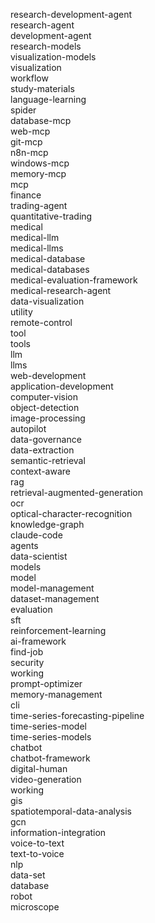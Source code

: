 research-development-agent<br>
research-agent<br>
development-agent<br>
research-models<br>
visualization-models<br>
visualization<br>
workflow<br>
study-materials<br>
language-learning<br>
spider<br>
database-mcp<br>
web-mcp<br>
git-mcp<br>
n8n-mcp<br>
windows-mcp<br>
memory-mcp<br>
mcp<br>
finance<br>
trading-agent<br>
quantitative-trading<br>
medical<br>
medical-llm<br>
medical-llms<br>
medical-database<br>
medical-databases<br>
medical-evaluation-framework<br>
medical-research-agent<br>
data-visualization<br>
utility<br>
remote-control<br>
tool<br>
tools<br>
llm<br>
llms<br>
web-development<br>
application-development<br>
computer-vision<br>
object-detection<br>
image-processing<br>
autopilot<br>
data-governance<br>
data-extraction<br>
semantic-retrieval<br>
context-aware<br>
rag<br>
retrieval-augmented-generation<br>
ocr<br>
optical-character-recognition<br>
knowledge-graph<br>
claude-code<br>
agents<br>
data-scientist<br>
models<br>
model<br>
model-management<br>
dataset-management<br>
evaluation<br>
sft<br>
reinforcement-learning<br>
ai-framework<br>
find-job<br>
security<br>
working<br>
prompt-optimizer<br>
memory-management<br>
cli<br>
time-series-forecasting-pipeline<br>
time-series-model<br>
time-series-models<br>
chatbot<br>
chatbot-framework<br>
digital-human<br>
video-generation<br>
working<br>
gis<br>
spatiotemporal-data-analysis<br>
gcn<br>
information-integration<br>
voice-to-text<br>
text-to-voice<br>
nlp<br>
data-set<br>
database<br>
robot<br>
microscope<br>
